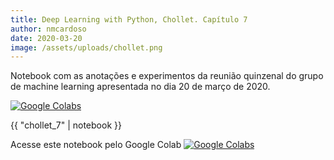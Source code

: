 ```yaml
---
title: Deep Learning with Python, Chollet. Capítulo 7
author: nmcardoso
date: 2020-03-20
image: /assets/uploads/chollet.png
---
```


Notebook com as anotações e experimentos da reunião quinzenal do grupo de machine learning apresentada no dia 20 de março de 2020.

[![Google Colabs](https://colab.research.google.com/assets/colab-badge.svg)](https://colab.research.google.com/drive/1FU7902fXi0y8rcPk8dZkryYkMEtF4tYY)

{{ "chollet_7" | notebook }}

Acesse este notebook pelo Google Colab [![Google Colabs](https://colab.research.google.com/assets/colab-badge.svg)](https://colab.research.google.com/drive/1FU7902fXi0y8rcPk8dZkryYkMEtF4tYY)
